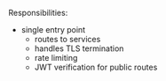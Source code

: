 Responsibilities:

- single entry point
  - routes to services
  - handles TLS termination
  - rate limiting
  - JWT verification for public routes
